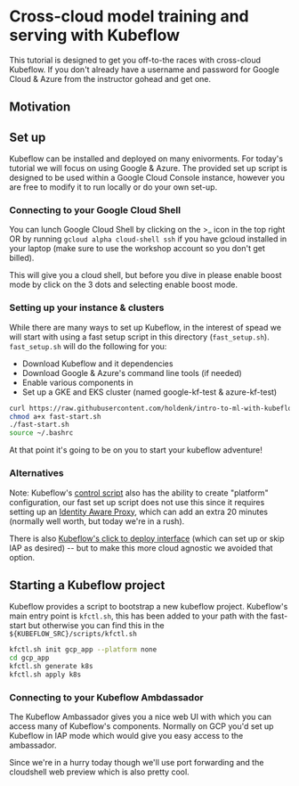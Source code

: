 # Cross-cloud model training and serving with Kubeflow

This tutorial is designed to get you off-to-the races with cross-cloud Kubeflow.
If you don't already have a username and password for Google Cloud & Azure from the instructor gohead and get one.

## Motivation


## Set up

Kubeflow can be installed and deployed on many enivorments.
For today's tutorial we will focus on using Google & Azure.
The provided set up script is designed to be used within a Google Cloud Console instance, however you are free to modify it to run locally or do your own set-up.

### Connecting to your Google Cloud Shell

You can lunch Google Cloud Shell by clicking on the >_ icon in the top right OR by running `gcloud alpha cloud-shell ssh` if you have gcloud installed in your laptop (make sure to use the workshop account so you don't get billed).


This will give you a cloud shell, but before you dive in please enable boost mode by click on the 3 dots and selecting enable boost mode.


### Setting up your instance & clusters

While there are many ways to set up Kubeflow, in the interest of spead we will start with using a fast setup script in this directory (`fast_setup.sh`).
`fast_setup.sh` will do the following for you:

* Download Kubeflow and it dependencies
* Download Google & Azure's command line tools (if needed)
* Enable various components in 
* Set up a GKE and EKS cluster (named google-kf-test & azure-kf-test)


```bash
curl https://raw.githubusercontent.com/holdenk/intro-to-ml-with-kubeflow-examples/multi-cloud/multi-cloud/fast-start.sh -o fast-start.sh
chmod a+x fast-start.sh
./fast-start.sh
source ~/.bashrc
```

At that point it's going to be on you to start your kubeflow adventure!

### Alternatives

Note: Kubeflow's [control script](https://github.com/kubeflow/kubeflow/blob/master/scripts/kfctl.sh) also has the ability to create "platform" configuration, our fast set up script does not use this since it requires setting up an [Identity Aware Proxy](https://cloud.google.com/iap/docs/), which can add an extra 20 minutes (normally well worth, but today we're in a rush).


There is also [Kubeflow's click to deploy interface](https://deploy.kubeflow.cloud/#/deploy) (which can set up or skip IAP as desired) -- but to make this more cloud agnostic we avoided that option.

## Starting a Kubeflow project

Kubeflow provides a script to bootstrap a new kubeflow project. Kubeflow's main entry point is `kfctl.sh`, this has been added to your path with the fast-start but otherwise you can find this in the `${KUBEFLOW_SRC}/scripts/kfctl.sh`

```bash
kfctl.sh init gcp_app --platform none
cd gcp_app
kfctl.sh generate k8s
kfctl.sh apply k8s
```

### Connecting to your Kubeflow Ambdassador

The Kubeflow Ambassador gives you a nice web UI with which you can access many of Kubeflow's components.
Normally on GCP you'd set up Kubeflow in IAP mode which would give you easy access to the ambassador.

Since we're in a hurry today though we'll use port forwarding and the cloudshell web preview which is also pretty cool.

